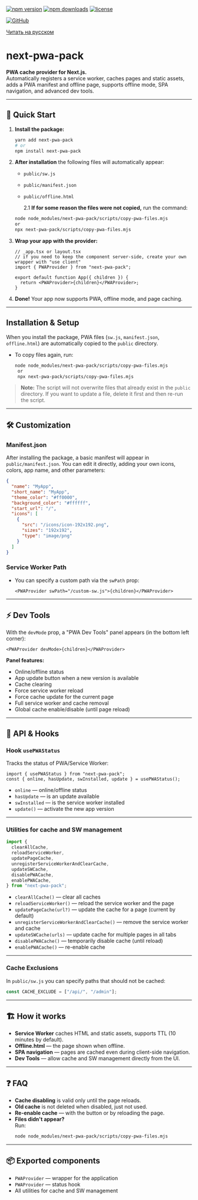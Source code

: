 [![npm version](https://img.shields.io/npm/v/next-pwa-pack.svg?style=flat-square)](https://www.npmjs.com/package/next-pwa-pack)
[![npm downloads](https://img.shields.io/npm/dm/next-pwa-pack.svg?style=flat-square)](https://www.npmjs.com/package/next-pwa-pack)
[![license](https://img.shields.io/npm/l/next-pwa-pack.svg?style=flat-square)](./LICENSE)

[![GitHub](https://img.shields.io/badge/github-next--pwa--pack-blue?logo=github&style=flat-square)](https://github.com/dev-family/next-pwa-pack)

[Читать на русском](./README.ru.md)

# next-pwa-pack

**PWA cache provider for Next.js.**  
Automatically registers a service worker, caches pages and static assets, adds a PWA manifest and offline page, supports offline mode, SPA navigation, and advanced dev tools.

---

## 🚀 Quick Start

1. **Install the package:**

   ```bash
   yarn add next-pwa-pack
   # or
   npm install next-pwa-pack
   ```

2. **After installation** the following files will automatically appear:

   - `public/sw.js`
   - `public/manifest.json`
   - `public/offline.html`

     2.1 **If for some reason the files were not copied,** run the command:

   ```bash
   node node_modules/next-pwa-pack/scripts/copy-pwa-files.mjs
   or
   npx next-pwa-pack/scripts/copy-pwa-files.mjs
   ```

3. **Wrap your app with the provider:**

   ```tsx
   // _app.tsx or layout.tsx
   // if you need to keep the component server-side, create your own wrapper with "use client"
   import { PWAProvider } from "next-pwa-pack";

   export default function App({ children }) {
     return <PWAProvider>{children}</PWAProvider>;
   }
   ```

4. **Done!** Your app now supports PWA, offline mode, and page caching.

---

## Installation & Setup

When you install the package, PWA files (`sw.js`, `manifest.json`, `offline.html`) are automatically copied to the `public` directory.

- To copy files again, run:
  ```bash
  node node_modules/next-pwa-pack/scripts/copy-pwa-files.mjs
   or
   npx next-pwa-pack/scripts/copy-pwa-files.mjs
  ```

> **Note:** The script will not overwrite files that already exist in the `public` directory. If you want to update a file, delete it first and then re-run the script.

---



## 🛠️ Customization

### Manifest.json

After installing the package, a basic manifest will appear in `public/manifest.json`. You can edit it directly, adding your own icons, colors, app name, and other parameters:

```json
{
  "name": "MyApp",
  "short_name": "MyApp",
  "theme_color": "#ff0000",
  "background_color": "#ffffff",
  "start_url": "/",
  "icons": [
    {
      "src": "/icons/icon-192x192.png",
      "sizes": "192x192",
      "type": "image/png"
    }
  ]
}
```

### Service Worker Path

- You can specify a custom path via the `swPath` prop:
  ```tsx
  <PWAProvider swPath="/custom-sw.js">{children}</PWAProvider>
  ```

---

## ⚡ Dev Tools

With the `devMode` prop, a "PWA Dev Tools" panel appears (in the bottom left corner):

```tsx
<PWAProvider devMode>{children}</PWAProvider>
```

**Panel features:**

- Online/offline status
- App update button when a new version is available
- Cache clearing
- Force service worker reload
- Force cache update for the current page
- Full service worker and cache removal
- Global cache enable/disable (until page reload)

---

## 🧩 API & Hooks

### Hook `usePWAStatus`

Tracks the status of PWA/Service Worker:

```tsx
import { usePWAStatus } from "next-pwa-pack";
const { online, hasUpdate, swInstalled, update } = usePWAStatus();
```

- `online` — online/offline status
- `hasUpdate` — is an update available
- `swInstalled` — is the service worker installed
- `update()` — activate the new app version

---

### Utilities for cache and SW management

```ts
import {
  clearAllCache,
  reloadServiceWorker,
  updatePageCache,
  unregisterServiceWorkerAndClearCache,
  updateSWCache,
  disablePWACache,
  enablePWACache,
} from "next-pwa-pack";
```

- `clearAllCache()` — clear all caches
- `reloadServiceWorker()` — reload the service worker and the page
- `updatePageCache(url?)` — update the cache for a page (current by default)
- `unregisterServiceWorkerAndClearCache()` — remove the service worker and cache
- `updateSWCache(urls)` — update cache for multiple pages in all tabs
- `disablePWACache()` — temporarily disable cache (until reload)
- `enablePWACache()` — re-enable cache

---

### Cache Exclusions

In `public/sw.js` you can specify paths that should not be cached:

```js
const CACHE_EXCLUDE = ["/api/", "/admin"];
```

---

## 🏗️ How it works

- **Service Worker** caches HTML and static assets, supports TTL (10 minutes by default).
- **Offline.html** — the page shown when offline.
- **SPA navigation** — pages are cached even during client-side navigation.
- **Dev Tools** — allow cache and SW management directly from the UI.

---

## ❓ FAQ

- **Cache disabling** is valid only until the page reloads.
- **Old cache** is not deleted when disabled, just not used.
- **Re-enable cache** — with the button or by reloading the page.
- **Files didn't appear?**  
  Run:
  ```bash
  node node_modules/next-pwa-pack/scripts/copy-pwa-files.mjs
  ```

---

## 📦 Exported components

- `PWAProvider` — wrapper for the application
- `PWAProvider` — status hook
- All utilities for cache and SW management
